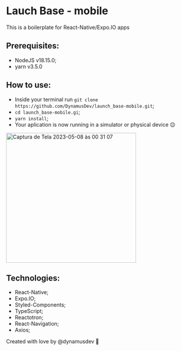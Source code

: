 # Lauch Base - mobile

This is a boilerplate for React-Native/Expo.IO apps

## Prerequisites:

- NodeJS v18.15.0;
- yarn v3.5.0

## How to use:

- Inside your terminal run `git clone https://github.com/DynamusDev/launch_base-mobile.git`;
- `cd launch_base-mobile.gi`;
- `yarn install`;
- Your aplication is now running in a simulator or physical device 😌

<img width="351" alt="Captura de Tela 2023-05-08 às 00 31 07" src="https://user-images.githubusercontent.com/42348970/236727775-bf2cca25-2e75-45e2-a1ad-be0480a56f82.png">

## Technologies:

- React-Native;
- Expo.IO;
- Styled-Components;
- TypeScript;
- Reactotron;
- React-Navigation;
- Axios;

Created with love by @dynamusdev 🦖
